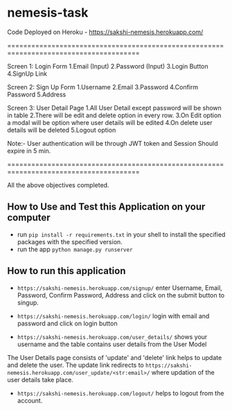 # nemesis-task

Code Deployed on Heroku - https://sakshi-nemesis.herokuapp.com/


=======================================================================================

 Screen 1: Login Form
1.Email (Input)
2.Password (Input)
3.Login Button
4.SignUp Link


Screen 2: Sign Up Form
1.Username
2.Email
3.Password
4.Confirm Password
5.Address


Screen 3: User Detail Page
1.All User Detail except password will be shown in table
2.There will be edit and delete option in every row.
3.On Edit option a modal will be option where user details will be edited
4.On delete user details will be deleted
5.Logout option


Note:- User authentication will be through JWT token and Session Should expire in 5 min.

=======================================================================================


All the above objectives completed.



## How to Use and Test this Application on your computer
- run ```pip install -r requirements.txt```  in your shell to install the specified packages with the specified version.
- run the app ```python manage.py runserver```


## How to run this application

- ```https://sakshi-nemesis.herokuapp.com/signup/``` enter Username, Email, Password, Confirm Password, Address and click on the submit button to singup.



- ```https://sakshi-nemesis.herokuapp.com/login/``` login with email and password and click on login button 


- ```https://sakshi-nemesis.herokuapp.com/user_details/``` shows your username and the table contains user details from the User Model

The User Details page consists of 'update' and 'delete' link helps to update and delete the user. The update link redirects to ``` https://sakshi-nemesis.herokuapp.com/user_update/<str:email>/ ``` where updation of the user details take place.


- ```https://sakshi-nemesis.herokuapp.com/logout/``` helps to logout from the account.

### 

